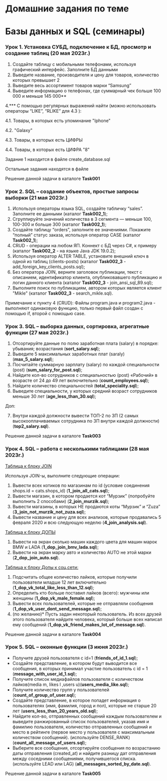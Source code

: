 ﻿# Домашние задания по теме #

# Базы данных и SQL (семинары) #

### Урок 1. Установка СУБД, подключение к БД, просмотр и создание таблиц (20 мая 2023г.) ###

1. Создайте таблицу с мобильными телефонами, используя графический интерфейс. Заполните БД данными
2. Выведите название, производителя и цену для товаров, количество которых превышает 2
3. Выведите весь ассортимент товаров марки “Samsung”
4. Выведите информацию о телефонах, где суммарный чек больше 100 000 и меньше 145 000**

4.*** С помощью регулярных выражений найти (можно использовать операторы “LIKE”, “RLIKE” для 4.3 ):

4.1. Товары, в которых есть упоминание "Iphone"

4.2. "Galaxy"

4.3. Товары, в которых есть ЦИФРЫ

4.4. Товары, в которых есть ЦИФРА "8"

Задание 1 находится в файле create_database.sql

Остальные задания находятся в файле 

Решение данной задачи в каталоге **Task001**

### Урок 2. SQL – создание объектов, простые запросы выборки (21 мая 2023г.) ###

1. Используя операторы языка SQL, создайте табличку “sales”. Заполните ее данными (каталог **Task002_1**);
2. Сгруппируйте значений количества в 3 сегмента — меньше 100, 100-300 и больше 300 (каталог **Task002_1**);
3. Создайте таблицу “orders”, заполните ее значениями. Покажите “полный” статус заказа, используя оператор CASE (каталог **Task002_1**);
4. CRUD - операции на любом ЯП. Коннект с БД через С#, к примеру (каталог **Task002_2** - на языке Java JDK 19.0.2);
5. Используя оператор ALTER TABLE, установите внешний ключ в одной из таблиц (clients-posts) (каталог **Task002_3** - add_foreign_key_clients_posts.sql);
6. Без оператора JOIN, верните заголовок публикации, текст с описанием, идентификатор клиента, опубликовавшего публикацию и логин данного клиента (каталог **Task002_3** - join_ansi_sql_89.sql);
7. Выполните поиск по публикациям, автором которых является клиент "Mikle" (каталог **Task002_3** - search_mikle.sql).

Примечание к пункту 4 (CRUD):
Файлы program.java и program2.java - выполняют одинаковую функцию,
только первый файл создан с помощью if, второй с помощью case.


### Урок 3. SQL – выборка данных, сортировка, агрегатные функции (27 мая 2023г.) ###

1. Отсортируйте данные по полю заработная плата (salary) в порядке: убывания; возрастания (**sort_salary.sql**);
2. Выведите 5 максимальных заработных плат (saraly) (**max_5_salary.sql**);
3. Посчитайте суммарную зарплату (salary) по каждой специальности (роst) (**sum_salary_for_post.sql**);
4. Найдите кол-во сотрудников с специальностью (post) «Рабочий» в возрасте от 24 до 49 лет включительно (**count_employees.sql**);
5. Найдите количество специальностей (**total_speciality.sql**);
6. Выведите специальности, у которых средний возраст сотрудников меньше 30 лет (**age_less_than_30.sql**);

Доп:

7. Внутри каждой должности вывести ТОП-2 по ЗП (2 самых высокооплачиваемых сотрудника по ЗП внутри каждой должности) (**top2_salary.sql**).

Решение данной задачи в каталоге **Task003**


### Урок 4. SQL – работа с несколькими таблицами (28 мая 2023г.) ###

[Таблица к блоку JOIN](https://drive.google.com/file/d/1TZzW8ZlDdvIfDC9C46bUeILey6opQjdu/view?usp=share_link)

Используя JOIN-ы, выполните следующие операции:

1. Вывести всех котиков по магазинам по id (условие соединения shops.id = cats.shops_id) (**1_join_all_cats.sql**);
2. Вывести магазин, в котором продается кот “Мурзик” (попробуйте выполнить 2 способами) (**2_join_murzik.sql**);
3. Вывести магазины, в которых НЕ продаются коты “Мурзик” и “Zuza” (**3_join_not_murzik_not_zuza.sql**);
4. Вывести название и цену для всех анализов, которые продавались 5 февраля 2020 и всю следующую неделю (**4_join_analysis.sql**).

[Таблица к блоку ДОПЫ](https://drive.google.com/file/d/1PQn576YVakvlWrIgIjSP9YEf5id4cqYs/view?usp=sharing)

1. Вывести на экран сколько машин каждого цвета для машин марок BMW и LADA (**1_dop_join_bmv_lada.sql**);
2. Вывести на экран марку авто и количество AUTO не этой марки (**2_dop_join_auto.sql**).

[Таблица к блоку Допы к соц.сети:](https://pollen-attempt-4ac.notion.site/c448e32ae1344f22b1deae7f42c8b57f)

1. Подсчитать общее количество лайков, которые получили пользователи младше 12 лет включительно (**1_dop_vk_total_like_less_than_12.sql**);
2. Определить кто больше поставил лайков (всего): мужчины или женщины (**1_dop_vk_male_female.sql**);
3. Вывести всех пользователей, которые не отправляли сообщения (**1_dop_vk_user_dont_send_message.sql**);
4. (по желанию)* Пусть задан некоторый пользователь. Из всех друзей этого пользователя найдите человека, который больше всех написал ему сообщений (**1_dop_vk_friend_makes_lot_of_message.sql**).

Решение данной задачи в каталоге **Task004**


### Урок 5. SQL – оконные функции (3 июня 2023г.) ###

* Получите друзей пользователя с id=1 (**friends_of_id_1.sql**);
* Создайте представление, в котором будут выводится все сообщения, в которых принимал участие пользователь с id = 1 (**message_with_user_id_1.sql**);
* Получите список медиафайлов пользователя с количеством лайков(media m, likes l ,users u)(**users_media_like.sql**);
* Получите количество групп у пользователей (**count_of_group_of_user.sql**);
* Создайте представление, в которое попадет информация о пользователях (имя, фамилия, город и пол), которые не старше 20 лет (**users_less_than_20_years_old.sql**);
* Найдите кол-во, отправленных сообщений каждым пользователем и выведите ранжированный список пользователей, указав имя и фамилию пользователя, количество отправленных сообщений и место в рейтинге (первое место у пользователя с максимальным количеством сообщений). (используйте DENSE_RANK)(**count_all_message_of_users.sql**);
* Выберите все сообщения, отсортируйте сообщения по возрастанию даты отправления (created_at) и найдите разницу дат отправления между соседними сообщениями, получившегося списка. (используйте LEAD или LAG) (**all_messages_sorted_by_date.sql**).

Решение данной задачи в каталоге **Task005**